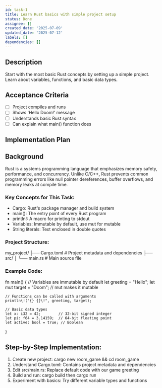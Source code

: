 ```yaml
---
id: task-1
title: Learn Rust basics with simple project setup
status: Done
assignee: []
created_date: '2025-07-09'
updated_date: '2025-07-12'
labels: []
dependencies: []
---
```


## Description

Start with the most basic Rust concepts by setting up a simple project. Learn about variables, functions, and basic data types.

## Acceptance Criteria

- [ ] Project compiles and runs
- [ ] Shows 'Hello Doom\!' message
- [ ] Understands basic Rust syntax
- [ ] Can explain what main() function does

## Implementation Plan

## Background

Rust is a systems programming language that emphasizes memory safety, performance, and concurrency. Unlike C/C++, Rust prevents common programming errors like null pointer dereferences, buffer overflows, and memory leaks at compile time.

### Key Concepts for This Task:
- Cargo: Rust's package manager and build system
- main(): The entry point of every Rust program
- println\!: A macro for printing to stdout
- Variables: Immutable by default, use mut for mutable
- String literals: Text enclosed in double quotes

### Project Structure:
my_project/
├── Cargo.toml    # Project metadata and dependencies
├── src/
│   └── main.rs   # Main source file

### Example Code:
fn main() {
    // Variables are immutable by default
    let greeting = "Hello";
    let mut target = "Doom";  // mut makes it mutable
    
    // Functions can be called with arguments
    println\!("{} {}\!", greeting, target);
    
    // Basic data types
    let x: i32 = 42;        // 32-bit signed integer
    let pi: f64 = 3.14159;  // 64-bit floating point
    let active: bool = true; // Boolean
}

## Step-by-Step Implementation:

1. Create new project: cargo new room_game && cd room_game
2. Understand Cargo.toml: Contains project metadata and dependencies
3. Edit src/main.rs: Replace default code with our game greeting
4. Build and run: cargo build then cargo run
5. Experiment with basics: Try different variable types and functions
